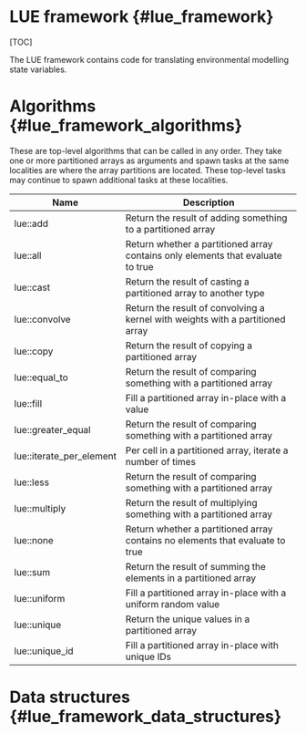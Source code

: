 # LUE framework  {#lue_framework}

[TOC]


The LUE framework contains code for translating environmental modelling
state variables.


# Algorithms  {#lue_framework_algorithms}
These are top-level algorithms that can be called in any order. They
take one or more partitioned arrays as arguments and spawn tasks at the
same localities are where the array partitions are located. These
top-level tasks may continue to spawn additional tasks at these
localities.

Name   | Description
-------|------------
lue::add | Return the result of adding something to a partitioned array
lue::all | Return whether a partitioned array contains only elements that evaluate to true
lue::cast | Return the result of casting a partitioned array to another type
lue::convolve | Return the result of convolving a kernel with weights with a partitioned array
lue::copy | Return the result of copying a partitioned array
lue::equal_to | Return the result of comparing something with a partitioned array
lue::fill | Fill a partitioned array in-place with a value
lue::greater_equal | Return the result of comparing something with a partitioned array
lue::iterate_per_element | Per cell in a partitioned array, iterate a number of times
lue::less | Return the result of comparing something with a partitioned array
lue::multiply | Return the result of multiplying something with a partitioned array
lue::none | Return whether a partitioned array contains no elements that evaluate to true
lue::sum | Return the result of summing the elements in a partitioned array
lue::uniform | Fill a partitioned array in-place with a uniform random value
lue::unique | Return the unique values in a partitioned array
lue::unique_id | Fill a partitioned array in-place with unique IDs


# Data structures  {#lue_framework_data_structures}


